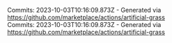 Commits: 2023-10-03T10:16:09.873Z - Generated via https://github.com/marketplace/actions/artificial-grass
<br>
Commits: 2023-10-03T10:16:09.873Z - Generated via https://github.com/marketplace/actions/artificial-grass
<br>
